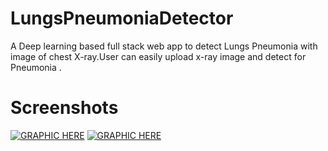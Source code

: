 # LungsPneumoniaDetector
A Deep learning based full stack web app to detect Lungs Pneumonia with image of chest X-ray.User can easily upload x-ray image and detect for Pneumonia .

# Screenshots
[![GRAPHIC HERE](https://github.com/Anujg935/LungsPneumoniaDetector/tree/master/Screenshots/HomePage.PNG?raw=true)]()
[![GRAPHIC HERE](https://github.com/Anujg935/LungsPneumoniaDetector/tree/master/Screenshots/pred.PNG?raw=true)]()

